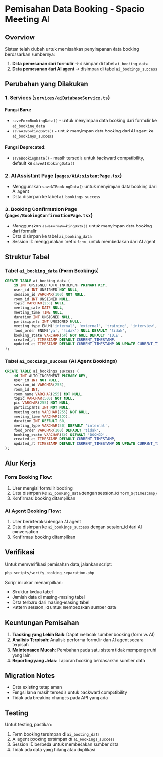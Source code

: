 # Pemisahan Data Booking - Spacio Meeting AI

## Overview

Sistem telah diubah untuk memisahkan penyimpanan data booking berdasarkan sumbernya:

1. **Data pemesanan dari formulir** → disimpan di tabel `ai_booking_data`
2. **Data pemesanan dari AI agent** → disimpan di tabel `ai_bookings_success`

## Perubahan yang Dilakukan

### 1. Services (`services/aiDatabaseService.ts`)

#### Fungsi Baru:
- `saveFormBookingData()` - untuk menyimpan data booking dari formulir ke `ai_booking_data`
- `saveAIBookingData()` - untuk menyimpan data booking dari AI agent ke `ai_bookings_success`

#### Fungsi Deprecated:
- `saveBookingData()` - masih tersedia untuk backward compatibility, default ke `saveAIBookingData()`

### 2. AI Assistant Page (`pages/AiAssistantPage.tsx`)

- Menggunakan `saveAIBookingData()` untuk menyimpan data booking dari AI agent
- Data disimpan ke tabel `ai_bookings_success`

### 3. Booking Confirmation Page (`pages/BookingConfirmationPage.tsx`)

- Menggunakan `saveFormBookingData()` untuk menyimpan data booking dari formulir
- Data disimpan ke tabel `ai_booking_data`
- Session ID menggunakan prefix `form_` untuk membedakan dari AI agent

## Struktur Tabel

### Tabel `ai_booking_data` (Form Bookings)
```sql
CREATE TABLE ai_booking_data (
    id INT UNSIGNED AUTO_INCREMENT PRIMARY KEY,
    user_id INT UNSIGNED NOT NULL,
    session_id VARCHAR(100) NOT NULL,
    room_id INT UNSIGNED NULL,
    topic VARCHAR(255) NULL,
    meeting_date DATE NULL,
    meeting_time TIME NULL,
    duration INT UNSIGNED NULL,
    participants INT UNSIGNED NULL,
    meeting_type ENUM('internal', 'external', 'training', 'interview', 'other') NULL,
    food_order ENUM('ya', 'tidak') NULL DEFAULT 'tidak',
    booking_state VARCHAR(50) NOT NULL DEFAULT 'IDLE',
    created_at TIMESTAMP DEFAULT CURRENT_TIMESTAMP,
    updated_at TIMESTAMP DEFAULT CURRENT_TIMESTAMP ON UPDATE CURRENT_TIMESTAMP
);
```

### Tabel `ai_bookings_success` (AI Agent Bookings)
```sql
CREATE TABLE ai_bookings_success (
    id INT AUTO_INCREMENT PRIMARY KEY,
    user_id INT NOT NULL,
    session_id VARCHAR(255),
    room_id INT,
    room_name VARCHAR(255) NOT NULL,
    topic VARCHAR(500) NOT NULL,
    pic VARCHAR(255) NOT NULL,
    participants INT NOT NULL,
    meeting_date VARCHAR(255) NOT NULL,
    meeting_time VARCHAR(255),
    duration INT DEFAULT 60,
    meeting_type VARCHAR(50) DEFAULT 'internal',
    food_order VARCHAR(100) DEFAULT 'tidak',
    booking_state VARCHAR(50) DEFAULT 'BOOKED',
    created_at TIMESTAMP DEFAULT CURRENT_TIMESTAMP,
    updated_at TIMESTAMP DEFAULT CURRENT_TIMESTAMP ON UPDATE CURRENT_TIMESTAMP
);
```

## Alur Kerja

### Form Booking Flow:
1. User mengisi formulir booking
2. Data disimpan ke `ai_booking_data` dengan session_id `form_${timestamp}`
3. Konfirmasi booking ditampilkan

### AI Agent Booking Flow:
1. User berinteraksi dengan AI agent
2. Data disimpan ke `ai_bookings_success` dengan session_id dari AI conversation
3. Konfirmasi booking ditampilkan

## Verifikasi

Untuk memverifikasi pemisahan data, jalankan script:
```bash
php scripts/verify_booking_separation.php
```

Script ini akan menampilkan:
- Struktur kedua tabel
- Jumlah data di masing-masing tabel
- Data terbaru dari masing-masing tabel
- Pattern session_id untuk membedakan sumber data

## Keuntungan Pemisahan

1. **Tracking yang Lebih Baik**: Dapat melacak sumber booking (form vs AI)
2. **Analisis Terpisah**: Analisis performa formulir dan AI agent secara terpisah
3. **Maintenance Mudah**: Perubahan pada satu sistem tidak mempengaruhi yang lain
4. **Reporting yang Jelas**: Laporan booking berdasarkan sumber data

## Migration Notes

- Data existing tetap aman
- Fungsi lama masih tersedia untuk backward compatibility
- Tidak ada breaking changes pada API yang ada

## Testing

Untuk testing, pastikan:
1. Form booking tersimpan di `ai_booking_data`
2. AI agent booking tersimpan di `ai_bookings_success`
3. Session ID berbeda untuk membedakan sumber data
4. Tidak ada data yang hilang atau duplikasi
